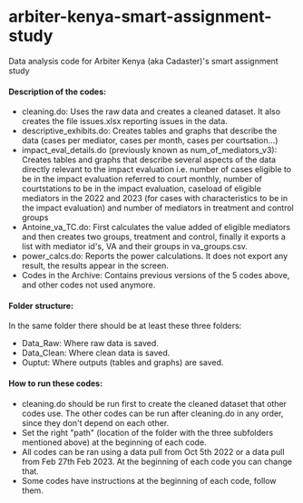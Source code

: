 # arbiter-kenya-smart-assignment-study
Data analysis code for Arbiter Kenya (aka Cadaster)'s smart assignment study

#### Description of the codes:
- cleaning.do: Uses the raw data and creates a cleaned dataset. It also creates the file issues.xlsx reporting issues in the data. 
- descriptive_exhibits.do: Creates tables and graphs that describe the data (cases per mediator, cases per month, cases per courtsation...)
- impact_eval_details.do (previously known as num_of_mediators_v3): Creates tables and graphs that describe several aspects of the data directly relevant to the impact evaluation i.e. number of cases eligible to be in the impact evaluation referred to court monthly, number of courtstations to be in the impact evaluation, caseload of eligible mediators in the 2022 and 2023 (for cases with characteristics to be in the impact evaluation) and number of mediators in treatment and control groups
- Antoine_va_TC.do: First calculates the value added of eligible mediators and then creates two groups, treatment and control, finally it exports a list with mediator id's, VA and their groups in va_groups.csv. 
- power_calcs.do: Reports the power calculations. It does not export any result, the results appear in the screen. 
- Codes in the Archive: Contains previous versions of the 5 codes above, and other codes not used anymore. 

#### Folder structure: 
In the same folder there should be at least these three folders:
- Data_Raw: Where raw data is saved.
- Data_Clean: Where clean data is saved.
- Ouptut: Where outputs (tables and graphs) are saved. 

#### How to run these codes:
- cleaning.do should be run first to create the cleaned dataset that other codes use. The other codes can be run after cleaning.do in any order, since they don't depend on each other. 
- Set the right "path" (location of the folder with the three subfolders mentioned above) at the beginning of each code.
- All codes can be ran using a data pull from Oct 5th 2022 or a data pull from Feb 27th Feb 2023. At the beginning of each code you can change that. 
- Some codes have instructions at the beginning of each code, follow them. 

